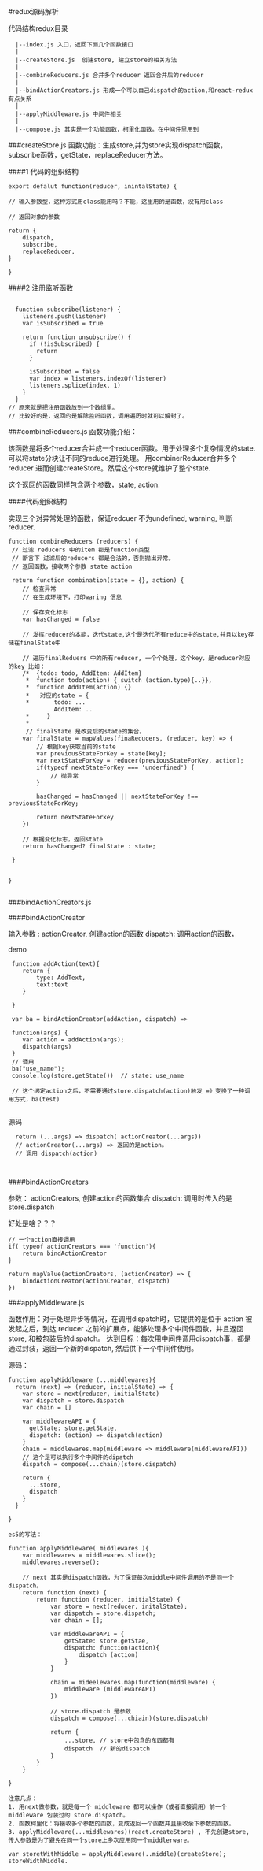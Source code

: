 #redux源码解析

代码结构redux目录

      |--index.js 入口，返回下面几个函数接口
      |
      |--createStore.js  创建store, 建立store的相关方法
      |
      |--combineReducers.js 合并多个reducer 返回合并后的reducer
      |
      |--bindActionCreators.js 形成一个可以自己dispatch的action,和react-redux有点关系
      |
      |--applyMiddleware.js 中间件相关
      |
      |--compose.js 其实是一个功能函数，柯里化函数。在中间件里用到
###createStore.js 
函数功能：生成store,并为store实现dispatch函数，subscribe函数，getState，replaceReducer方法。

####1 代码的组织结构

```
export defalut function(reducer, inintalState) {

// 输入参数型，这种方式用class能用吗？不能，这里用的是函数，没有用class

// 返回对象的参数

return {
	dispatch,	
	subscribe,	
	replaceReducer,
}

}
```

####2 注册监听函数

```

  function subscribe(listener) {
    listeners.push(listener)
    var isSubscribed = true

    return function unsubscribe() {
      if (!isSubscribed) {
        return
      }

      isSubscribed = false
      var index = listeners.indexOf(listener)
      listeners.splice(index, 1)
    }
  }
// 原来就是把注册函数放到一个数组里。
// 比较好的是，返回的是解除监听函数，调用遍历时就可以解封了。

```

###combineReducers.js
函数功能介绍：

该函数是将多个reducer合并成一个reducer函数。用于处理多个复杂情况的state. 可以将state分块让不同的reduce进行处理。 用combinerReducer合并多个reducer 进而创建createStore。然后这个store就维护了整个state.

这个返回的函数同样包含两个参数，state, action.

####代码组织结构

实现三个对异常处理的函数，保证redcuer 不为undefined, warning, 判断reducer.

```
function combineReducers (reducers) {
 // 过滤 reducers 中的item 都是function类型
 // 断言下 过滤后的reducers 都是合法的，否则抛出异常。
 // 返回函数，接收两个参数 state action
 
 return function combination(state = {}, action) {
 	// 检查异常
 	// 在生成环境下，打印waring 信息
 	
 	// 保存变化标志
 	var hasChanged = false
 	
 	// 发挥reducer的本能，迭代state,这个是迭代所有reduce中的state,并且以key存储在finalState中
 	
 	// 遍历finalReduers 中的所有reducer, 一个个处理，这个key，是reducer对应的key 比如：
 	/*  {todo: todo, AddItem: AddItem}
 	 *  function todo(action) { switch (action.type){..}}, 
 	 *  function AddItem(action) {}
 	 *   对应的state = {
 	 *		 todo: ...
 	 	     AddItem: ..	
 	 *     }
 	 *
 	 // finalState 是改变后的state的集合。
 	var finalState = mapValues(finaReducers, (reducer, key) => {
 	    // 根据key获取当前的state
 		var previousStateForKey = state[key];
 		var nextStateForKey = reducer(previousStateForKey, action);
 		if(typeof nextStateForKey === 'underfined') {
 			// 抛异常
 		}
 		
 		hasChanged = hasChanged || nextStateForKey !== previousStateForKey;
 		
 		return nextStateForkey
 	})
 	
 	// 根据变化标志，返回state
 	return hasChanged? finalState : state;
 	
 }


}


```


###bindActionCreators.js


          
####bindActionCreator

输入参数 : actionCreator, 创建action的函数
          dispatch: 调用action的函数，
          
 demo
 
```
 function addAction(text){
 	return {
 		type: AddText,
 		text:text
 	}
 
 }
 
 var ba = bindActionCreator(addAction, dispatch) => 
 
 function(args) {
 	var action = addAction(args);
 	dispatch(args)	
 }
 // 调用
 ba("use_name");
 console.log(store.getState())  // state: use_name
 
 // 这个绑定action之后，不需要通过store.dispatch(action)触发 =》变换了一种调用方式，ba(test)
 
```
 
 源码
 
```
  return (...args) => dispatch( actionCreator(...args))
  // actionCreator(...args) => 返回的是action。
  // 调用 dispatch(action)
  
  
```


####bindActionCreators

参数： actionCreators, 创建action的函数集合
       dispatch: 调用时传入的是store.dispatch
       
好处是啥？？？

```
// 一个action直接调用
if( typeof actionCreators === 'function'){
	return bindActionCreator
}

return mapValue(actionCreators, (actionCreator) => {
	bindActionCreator(actionCreator, dispatch)
})

```



###applyMiddleware.js

函数作用：对于处理异步等情况，在调用dispatch时，它提供的是位于 action 被发起之后，到达 reducer 之前的扩展点，能够处理多个中间件函数，并且返回store, 和被包装后的dispatch。
达到目标：每次用中间件调用dispatch事，都是通过封装，返回一个新的dispatch, 然后供下一个中间件使用。

源码：

```
function applyMiddleware (...middlewares){
  return (next) => (reducer, initialState) => {
    var store = next(reducer, initialState)
    var dispatch = store.dispatch
    var chain = []

    var middlewareAPI = {
      getState: store.getState,
      dispatch: (action) => dispatch(action)
    }
    chain = middlewares.map(middleware => middleware(middlewareAPI))
    // 这个是可以执行多个中间件的dipatch
    dispatch = compose(...chain)(store.dispatch)

    return {
      ...store,
      dispatch
    }
  }
	
}

es5的写法：

function applyMiddleware( middlewares ){
	var middlewares = middlewares.slice();
	middlewares.reverse();
	
	// next 其实是dispatch函数，为了保证每次middle中间件调用的不是同一个dispatch。
	return function (next) {
		return function (reducer, initialState) {
			var store = next(reducer, initalState);
			var dispatch = store.dispatch;
			var chain = [];
			
			var middlewareAPI = {
				getState: store.getStae,
				dispatch: function(action){
					dispatch (action)
				}
			}
			
			chain = mideelewares.map(function(middleware) {
				middleware (middlewareAPI)
			})
			
			// store.dispatch 是参数
			dispatch = compose(...chiain)(store.dispatch)
		    
		    return {
		    	...store, // store中包含的东西都有
		    	dispatch  // 新的dispatch
		    }
		}
	}

}

注意几点：
1. 用next做参数，就是每一个 middleware 都可以操作（或者直接调用）前一个 middleware 包装过的 store.dispatch。 
2. 函数柯里化：将接收多个参数的函数，变成返回一个函数并且接收余下参数的函数。
3. applyMiddleware(...middlewares)(react.createStore) , 不先创建store, 传人参数是为了避免在同一个store上多次应用同一个middlerware。

var storetWithMiddle = applyMiddleware(..middle)(createStore);
storeWidthMiddle.


```

















